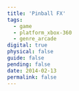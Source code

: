 ```yaml
---
title: 'Pinball FX'
tags:
  - game
  - platform_xbox-360
  - genre_arcade
digital: true
physical: false
guide: false
pending: false
date: 2014-02-13
permalink: false
---
```

